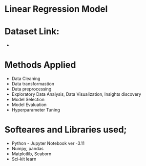 # Linear Regression Model

# Dataset Link:
-

# Methods Applied
- Data Cleaning
- Data transformastion
- Data preprocessing
- Exploratory Data Analysis, Data Visualization, Insights discovery
- Model Selection
- Model Evaluation
- Hyperparameter Tuning

# Softeares and Libraries used;
- Python - Jupyter Notebook ver -3.11
- Numpy, pandas
- Matplotlib, Seaborn
- Sci-kit learn
  
